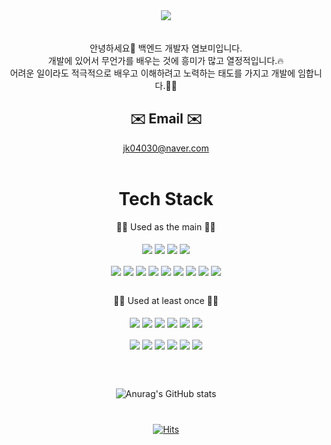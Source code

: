 <div align="center">
  <img src="https://capsule-render.vercel.app/api?type=waving&color=auto&height=300&section=header&text=Yeom%20Bomi&fontSize=90">
</div>

<br>
<br>

<div align="center">
  안녕하세요🤚 백엔드 개발자 염보미입니다.<br>
  개발에 있어서 무언가를 배우는 것에 흥미가 많고 열정적입니다.🔥<br>
  어려운 일이라도 적극적으로 배우고 이해하려고 노력하는 태도를 가지고 개발에 임합니다.🙇🏽<br>

  ✉️ Email ✉️
  ---------
  jk04030@naver.com
 <br>
 <br>
  
  Tech Stack
  ===========
  🧑‍💻 Used as the main 🧑‍💻
  <br>
  <br>
  <img src="https://img.shields.io/badge/Python-3776AB?style=for-the-badge&logo=Python&logoColor=white" align='center'/>
  <img src="https://img.shields.io/badge/django-092E20?style=for-the-badge&logo=django&logoColor=white" align='center'/>
  <img src="https://img.shields.io/badge/django rest framework-092E20?style=for-the-badge&logo=&logoColor=white" align='center'/>
  <img src="https://img.shields.io/badge/visual studio code-007ACC?style=for-the-badge&logo=Visual Studio Code&logoColor=white" align='center'/>
  <br>
  <br>
  <img src="https://img.shields.io/badge/Numpy-013243?style=for-the-badge&logo=Numpy&logoColor=white" align="center" />
  <img src="https://img.shields.io/badge/Pandas-150458?style=for-the-badge&logo=Pandas&logoColor=white"  align="center" />
  <img src="https://img.shields.io/badge/PyTorch-EE4C2C?style=for-the-badge&logo=PyTorch&logoColor=white"  align="center" />
  <img src="https://img.shields.io/badge/TensorFlow-FF6F00?style=for-the-badge&logo=TensorFlow&logoColor=white"  align="center" />
  <img src="https://img.shields.io/badge/scikitlearn-F7931E?style=for-the-badge&logo=scikitlearn&logoColor=white"  align="center" />
  <img src="https://img.shields.io/badge/scipy-8CAAE6?style=for-the-badge&logo=scipy&logoColor=white"  align="center" />
  <img src="https://img.shields.io/badge/matplotlib-11557C?style=for-the-badge&logo=matplotlib&logoColor=white"  align="center" />
  <img src="https://img.shields.io/badge/Seaborn-7DB0BC?style=for-the-badge&logo=Seaborn&logoColor=white"  align="center" />
  <img src="https://img.shields.io/badge/Anaconda-44A833?style=for-the-badge&logo=Anaconda&logoColor=white"  align="center" />
  <br>
  <br>

  🧑‍💻 Used at least once 🧑‍💻  
  <br>
  <img src="https://img.shields.io/badge/html5-E34F26?style=for-the-badge&logo=html5&logoColor=white" align='center'>
  <img src="https://img.shields.io/badge/javascript-F7DF1E?style=for-the-badge&logo=javascript&logoColor=black" align='center'>
  <img src="https://img.shields.io/badge/linux-FCC624?style=for-the-badge&logo=linux&logoColor=black" align='center'>
  <img src="https://img.shields.io/badge/git-F05032?style=for-the-badge&logo=git&logoColor=white" align="center">
  <img src="https://img.shields.io/badge/github-181717?style=for-the-badge&logo=github&logoColor=white" align='center'>
  <img src="https://img.shields.io/badge/amazonaws-232F3E?style=for-the-badge&logo=amazonaws&logoColor=white" align="center">
  <br>
  <br>
  <img src="https://img.shields.io/badge/css-1572B6?style=for-the-badge&logo=css3&logoColor=white" align="center">
  <img src="https://img.shields.io/badge/bootstrap-7952B3?style=for-the-badge&logo=bootstrap&logoColor=white" align="center">
  <img src="https://img.shields.io/badge/gunicorn-499848?style=for-the-badge&logo=gunicorn&logoColor=white" align="center">
  <img src="https://img.shields.io/badge/postgresql-4169e1?style=for-the-badge&logo=postgresql&logoColor=white" align="center">
  <img src="https://img.shields.io/badge/nginx-009639?style=for-the-badge&logo=nginx&logoColor=white" align="center">
  <img src="https://img.shields.io/badge/Docker-2496ed?style=for-the-badge&logo=docker&logoColor=white" align="center">

  <br>
  <br>

 ![Anurag's GitHub stats](https://github-readme-stats.vercel.app/api?username=chorimgenius&show_icons=true&theme=transparent)



#
[![Hits](https://hits.seeyoufarm.com/api/count/incr/badge.svg?url=https%3A%2F%2Fgithub.com%2Fchorimgenius&count_bg=%230DD1CB&title_bg=%23555555&icon=&icon_color=%23E7E7E7&title=hits&edge_flat=false)](https://hits.seeyoufarm.com)
 
 </div>
